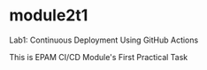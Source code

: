 # module2t1
Lab1: Continuous Deployment Using GitHub Actions

This is EPAM CI/CD Module's First Practical Task
